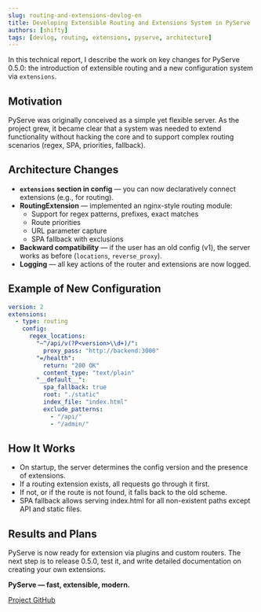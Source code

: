 ```yaml
---
slug: routing-and-extensions-devlog-en
title: Developing Extensible Routing and Extensions System in PyServe
authors: [shifty]
tags: [devlog, routing, extensions, pyserve, architecture]
---
```


In this technical report, I describe the work on key changes for PyServe 0.5.0: the introduction of extensible routing and a new configuration system via `extensions`.

<!--truncate-->

## Motivation

PyServe was originally conceived as a simple yet flexible server. As the project grew, it became clear that a system was needed to extend functionality without hacking the core and to support complex routing scenarios (regex, SPA, priorities, fallback).

## Architecture Changes

- **`extensions` section in config** — you can now declaratively connect extensions (e.g., for routing).
- **RoutingExtension** — implemented an nginx-style routing module:
  - Support for regex patterns, prefixes, exact matches
  - Route priorities
  - URL parameter capture
  - SPA fallback with exclusions
- **Backward compatibility** — if the user has an old config (v1), the server works as before (`locations`, `reverse_proxy`).
- **Logging** — all key actions of the router and extensions are now logged.

## Example of New Configuration

```yaml
version: 2
extensions:
  - type: routing
    config:
      regex_locations:
        "~^/api/v(?P<version>\\d+)/":
          proxy_pass: "http://backend:3000"
        "=/health":
          return: "200 OK"
          content_type: "text/plain"
        "__default__":
          spa_fallback: true
          root: "./static"
          index_file: "index.html"
          exclude_patterns:
            - "/api/"
            - "/admin/"
```

## How It Works

- On startup, the server determines the config version and the presence of extensions.
- If a routing extension exists, all requests go through it first.
- If not, or if the route is not found, it falls back to the old scheme.
- SPA fallback allows serving index.html for all non-existent paths except API and static files.

## Results and Plans

PyServe is now ready for extension via plugins and custom routers. The next step is to release 0.5.0, test it, and write detailed documentation on creating your own extensions.

**PyServe — fast, extensible, modern.**

[Project GitHub](https://github.com/ShiftyX1/PyServe)
